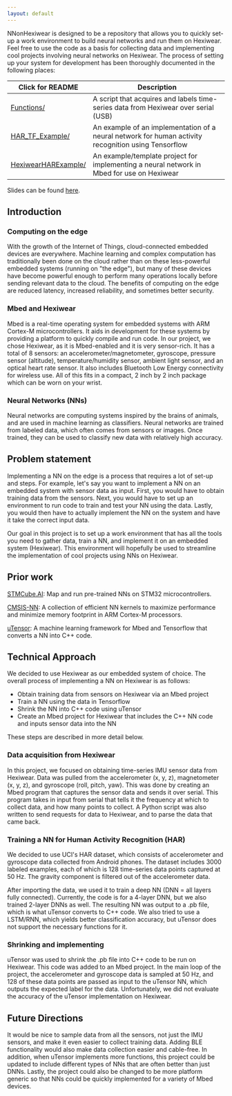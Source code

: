 ```yaml
---
layout: default
---
```


NNonHexiwear is designed to be a repository that allows you to quickly set-up a work environment to build neural networks and run them on Hexiwear. Feel free to use the code as a basis for collecting data and implementing cool projects involving neural networks on Hexiwear. The process of setting up your system for development has been thoroughly documented in the following places:

| Click for README | Description |
| --------- | ----------- |
| [Functions/] | A script that acquires and labels time-series data from Hexiwear over serial (USB) |
| [HAR_TF_Example/] | An example of an implementation of a neural network for human activity recognition using Tensorflow |
| [HexiwearHARExample/] | An example/template project for implementing a neural network in Mbed for use on Hexiwear |

Slides can be found [here][slides].

## Introduction

### Computing on the edge

With the growth of the Internet of Things, cloud-connected embedded devices are everywhere. Machine learning and complex computation has traditionally been done on the cloud rather than on these less-powerful embedded systems (running on "the edge"), but many of these devices have become powerful enough to perform many operations locally before sending relevant data to the cloud. The benefits of computing on the edge are reduced latency, increased reliability, and sometimes better security.

### Mbed and Hexiwear

Mbed is a real-time operating system for embedded systems with ARM Cortex-M microcontrollers. It aids in development for these systems by providing a platform to quickly compile and run code. In our project, we chose Hexiwear, as it is Mbed-enabled and it is very sensor-rich. It has a total of 8 sensors: an accelerometer/magnetometer, gyroscope, pressure sensor (altitude), temperature/humidity sensor, ambient light sensor, and an optical heart rate sensor. It also includes Bluetooth Low Energy connectivity for wireless use. All of this fits in a compact, 2 inch by 2 inch package which can be worn on your wrist.

### Neural Networks (NNs)

Neural networks are computing systems inspired by the brains of animals, and are used in machine learning as classifiers. Neural networks are trained from labeled data, which often comes from sensors or images. Once trained, they can be used to classify new data with relatively high accuracy.

## Problem statement

Implementing a NN on the edge is a process that requires a lot of set-up and steps. For example, let's say you want to implement a NN on an embedded system with sensor data as input. First, you would have to obtain training data from the sensors. Next, you would have to set up an environment to run code to train and test your NN using the data. Lastly, you would then have to actually implement the NN on the system and have it take the correct input data.

Our goal in this project is to set up a work environment that has all the tools you need to gather data, train a NN, and implement it on an embedded system (Hexiwear). This environment will hopefully be used to streamline the implementation of cool projects using NNs on Hexiwear.

## Prior work

[STMCube.AI][STMCube.AI]: Map and run pre-trained NNs on STM32 microcontrollers.

[CMSIS-NN][CMSIS-NN]: A collection of efficient NN kernels to maximize performance and minimize memory footprint in ARM Cortex-M processors.

[uTensor][uTensor]: A machine learning framework for Mbed and Tensorflow that converts a NN into C++ code.

## Technical Approach

We decided to use Hexiwear as our embedded system of choice. The overall process of implementing a NN on Hexiwear is as follows:

  - Obtain training data from sensors on Hexiwear via an Mbed project
  - Train a NN using the data in Tensorflow
  - Shrink the NN into C++ code using uTensor
  - Create an Mbed project for Hexiwear that includes the C++ NN code and inputs sensor data into the NN

These steps are described in more detail below.

### Data acquisition from Hexiwear

In this project, we focused on obtaining time-series IMU sensor data from Hexiwear. Data was pulled from the accelerometer (x, y, z), magnetometer (x, y, z), and gyroscope (roll, pitch, yaw). This was done by creating an Mbed program that captures the sensor data and sends it over serial. This program takes in input from serial that tells it the frequency at which to collect data, and how many points to collect. A Python script was also written to send requests for data to Hexiwear, and to parse the data that came back.

### Training a NN for Human Activity Recognition (HAR)

We decided to use UCI's HAR dataset, which consists of accelerometer and gyroscope data collected from Android phones. The dataset includes 3000 labeled examples, each of which is 128 time-series data points captured at 50 Hz. The gravity component is filtered out of the accelerometer data.

After importing the data, we used it to train a deep NN (DNN = all layers fully connected). Currently, the code is for a 4-layer DNN, but we also trained 2-layer DNNs as well. The resulting NN was output to a .pb file, which is what uTensor converts to C++ code. We also tried to use a LSTM/RNN, which yields better classification accuracy, but uTensor does not support the necessary functions for it.

### Shrinking and implementing

uTensor was used to shrink the .pb file into C++ code to be run on Hexiwear. This code was added to an Mbed project. In the main loop of the project, the accelerometer and gyroscope data is sampled at 50 Hz, and 128 of these data points are passed as input to the uTensor NN, which outputs the expected label for the data. Unfortunately, we did not evaluate the accuracy of the uTensor implementation on Hexiwear.

## Future Directions

It would be nice to sample data from all the sensors, not just the IMU sensors, and make it even easier to collect training data. Adding BLE functionality would also make data collection easier and cable-free. In addition, when uTensor implements more functions, this project could be updated to include different types of NNs that are often better than just DNNs. Lastly, the project could also be changed to be more platform generic so that NNs could be quickly implemented for a variety of Mbed devices.

[//]: # (These are reference links used in the body of this note and get stripped out when the markdown processor does its job. There is no need to format nicely because it shouldn't be seen. Thanks SO - http://stackoverflow.com/questions/4823468/store-comments-in-markdown-syntax)

   [slides]: <./NNonHexiwear_slides.pdf>
   [STMCube.AI]: <https://blog.st.com/stm32cubeai-neural-networks/>
   [CMSIS-NN]: <https://community.arm.com/developer/ip-products/processors/b/processors-ip-blog/posts/new-neural-network-kernels-boost-efficiency-in-microcontrollers-by-5x>
   [uTensor]: <https://github.com/uTensor/uTensor>
   [Functions/]: <https://github.com/hisroar/NNonHexiwear/tree/master/Functions>
   [HAR_TF_Example/]: <https://github.com/hisroar/NNonHexiwear/tree/master/HAR_TF_Example>
   [HexiwearHARExample/]: <https://github.com/hisroar/NNonHexiwear/tree/master/HexiwearHARExample>
